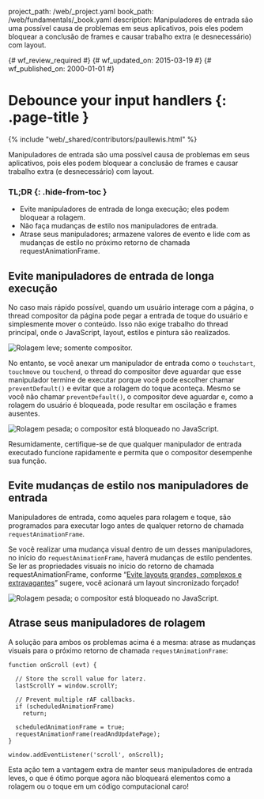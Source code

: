 project_path: /web/_project.yaml
book_path: /web/fundamentals/_book.yaml
description: Manipuladores de entrada são uma possível causa de problemas em seus aplicativos, pois eles podem bloquear a conclusão de frames e causar trabalho extra (e desnecessário) com layout.

{# wf_review_required #}
{# wf_updated_on: 2015-03-19 #}
{# wf_published_on: 2000-01-01 #}

# Debounce your input handlers {: .page-title }

{% include "web/_shared/contributors/paullewis.html" %}


Manipuladores de entrada são uma possível causa de problemas em seus aplicativos, pois eles podem bloquear a conclusão de frames e causar trabalho extra (e desnecessário) com layout.

### TL;DR {: .hide-from-toc }
- Evite manipuladores de entrada de longa execução; eles podem bloquear a rolagem.
- Não faça mudanças de estilo nos manipuladores de entrada.
- Atrase seus manipuladores; armazene valores de evento e lide com as mudanças de estilo no próximo retorno de chamada requestAnimationFrame.


## Evite manipuladores de entrada de longa execução

No caso mais rápido possível, quando um usuário interage com a página, o thread compositor da página pode pegar a entrada de toque do usuário e simplesmente mover o conteúdo. Isso não exige trabalho do thread principal, onde o JavaScript, layout, estilos e pintura são realizados.

<img src="images/debounce-your-input-handlers/compositor-scroll.jpg" class="center" alt="Rolagem leve; somente compositor.">

No entanto, se você anexar um manipulador de entrada como o `touchstart`, `touchmove` ou `touchend`, o thread do compositor deve aguardar que esse manipulador termine de executar porque você pode escolher chamar `preventDefault()` e evitar que a rolagem do toque aconteça. Mesmo se você não chamar `preventDefault()`, o compositor deve aguardar e, como a rolagem do usuário é bloqueada, pode resultar em oscilação e frames ausentes.

<img src="images/debounce-your-input-handlers/ontouchmove.jpg" class="center" alt="Rolagem pesada; o compositor está bloqueado no JavaScript.">

Resumidamente, certifique-se de que qualquer manipulador de entrada executado funcione rapidamente e permita que o compositor desempenhe sua função.

## Evite mudanças de estilo nos manipuladores de entrada

Manipuladores de entrada, como aqueles para rolagem e toque, são programados para executar logo antes de qualquer retorno de chamada `requestAnimationFrame`.

Se você realizar uma mudança visual dentro de um desses manipuladores, no início do `requestAnimationFrame`, haverá mudanças de estilo pendentes. Se ler as propriedades visuais no início do retorno de chamada requestAnimationFrame, conforme “[Evite layouts grandes, complexos e extravagantes](avoid-large-complex-layouts-and-layout-thrashing)” sugere, você acionará um layout sincronizado forçado!

<img src="images/debounce-your-input-handlers/frame-with-input.jpg" class="center" alt="Rolagem pesada; o compositor está bloqueado no JavaScript.">

## Atrase seus manipuladores de rolagem

A solução para ambos os problemas acima é a mesma: atrase as mudanças visuais para o próximo retorno de chamada `requestAnimationFrame`:


    function onScroll (evt) {
    
      // Store the scroll value for laterz.
      lastScrollY = window.scrollY;
    
      // Prevent multiple rAF callbacks.
      if (scheduledAnimationFrame)
        return;
    
      scheduledAnimationFrame = true;
      requestAnimationFrame(readAndUpdatePage);
    }
    
    window.addEventListener('scroll', onScroll);
    

Esta ação tem a vantagem extra de manter seus manipuladores de entrada leves, o que é ótimo porque agora não bloqueará elementos como a rolagem ou o toque em um código computacional caro!


